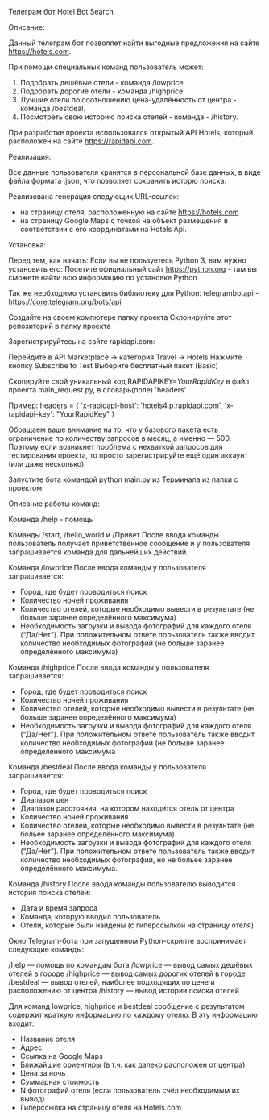 Телеграм бот Hotel Bot Search



Описание:

Данный телеграм бот позволяет найти выгодные предложения на сайте https://hotels.com.

При помощи специальных команд пользователь может:
1. Подобрать дешёвые отели - команда /lowprice.
2. Подобрать дорогие отели - команда /highprice.
3. Лучшие отели по соотношению цена-удалённость от центра - команда /bestdeal.
4. Посмотреть свою историю поиска отелей - команда - /history.

При разработке проекта использовался открытый API Hotels, который расположен на сайте https://rapidapi.com.



Реализация:

Все данные пользователя хранятся в персональной базе данных, в виде файла формата .json, что позволяет сохранить исторю поиска.

Реализована генерация следующих URL-ссылок:
- на страницу отеля, расположенную на сайте https://hotels.com
- на страницу Google Maps с точкой на объект размещения в соответствии с его координатами на Hotels Api.



Установка:

Перед тем, как начать:
Если вы не пользуетесь Python 3, вам нужно установить его:
Посетите официальный сайт https://python.org - там вы сможете найти всю информацию по установке Python

Так же необходимо установить библиотеку для Python:
telegrambotapi - https://core.telegram.org/bots/api

Создайте на своем компютере папку проекта
Склонируйте этот репозиторий в папку проекта

Зарегистрируйтесь на сайте rapidapi.com:

Перейдите в API Marketplace → категория Travel → Hotels
Нажмите кнопку Subscribe to Test
Выберите бесплатный пакет (Basic)

Скопируйте свой уникальный код RAPIDAPIKEY=*YourRapidKey* в файл проекта main_request.py, в словарь(поле) 'headers'

Пример:
headers = {
    'x-rapidapi-host': 'hotels4.p.rapidapi.com',
    'x-rapidapi-key': "YourRapidKey"
}


Обращаем ваше внимание на то, что у базового пакета есть ограничение по
количеству запросов в месяц, а именно — 500. Поэтому если возникнет проблема с
нехваткой запросов для тестирования проекта, то просто зарегистрируйте ещё один
аккаунт (или даже несколько).



Запустите бота командой python main.py из Терминала из папки с проектом



Описание работы команд:

Команда /help - помощь

Команды /start, /hello_world и /Привет
После ввода команды пользователь получает приветственное сообщение и у пользователя запрашивается команда для дальнейших действий.

Команда /lowprice
После ввода команды у пользователя запрашивается:
- Город, где будет проводиться поиск
- Количество ночей проживания
- Количество отелей, которые необходимо вывести в результате (не больше заранее определённого максимума)
- Необходимость загрузки и вывода фотографий для каждого отеля (“Да/Нет”). При положительном ответе пользователь также вводит количество необходимых фотографий (не больше заранее определённого максимума)

Команда /highprice
После ввода команды у пользователя запрашивается:
- Город, где будет проводиться поиск
- Количество ночей проживания
- Количество отелей, которые необходимо вывести в результате (не больше заранее определённого максимума)
- Необходимость загрузки и вывода фотографий для каждого отеля (“Да/Нет”). При положительном ответе пользователь также вводит количество необходимых фотографий (не больше заранее определённого максимума

Команда /bestdeal
После ввода команды у пользователя запрашивается:
- Город, где будет проводиться поиск
- Диапазон цен
- Диапазон расстояния, на котором находится отель от центра
- Количество ночей проживания
- Количество отелей, которые необходимо вывести в результате (не больее заранее определённого максимума)
- Необходимость загрузки и вывода фотографий для каждого отеля (“Да/Нет”). При положительном ответе пользователь также вводит количество необходимых фотографий, но не больее заранее определённого максимума.

Команда /history
После ввода команды пользователю выводится история поиска отелей:
- Дата и время запроса
- Команда, которую вводил пользователь
- Отели, которые были найдены (с гиперссылкой на страницу отеля)


Окно Telegram-бота при запущенном Python-скрипте воспринимает следующие команды:

/help — помощь по командам бота
/lowprice — вывод самых дешёвых отелей в городе
/highprice — вывод самых дорогих отелей в городе
/bestdeal — вывод отелей, наиболее подходящих по цене и расположению от центра
/history — вывод истории поиска отелей

Для команд lowprice, highprice и bestdeal сообщение с результатом содержит краткую информацию по каждому отелю. В эту информацию входит:

- Название отеля
- Адрес 
- Ссылка на Google Maps
- Ближайшие ориентиры (в т.ч. как далеко расположен от центра)
- Цена за ночь 
- Суммарная стоимость
- N фотографий отеля (если пользователь счёл необходимым их вывод)
- Гиперссылка на страницу отеля на Hotels.com
